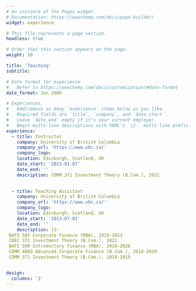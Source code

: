```yaml
---
# An instance of the Pages widget.
# Documentation: https://wowchemy.com/docs/page-builder/
widget: experience

# This file represents a page section.
headless: true

# Order that this section appears on the page.
weight: 50

title: 'Teaching'
subtitle:

# Date format for experience
#   Refer to https://wowchemy.com/docs/customization/#date-format
date_format: Jan 2006

# Experiences.
#   Add/remove as many `experience` items below as you like.
#   Required fields are `title`, `company`, and `date_start`.
#   Leave `date_end` empty if it's your current employer.
#   Begin multi-line descriptions with YAML's `|2-` multi-line prefix.
experience:
  - title: Instructor
    company: University of British Columbia
    company_url: 'https://www.ubc.ca/'
    company_logo:
    location: Edinburgh, Scotland, UK
    date_start: '2013-01-07'
    date_end: ''
    description: COMM 371 Investment Theory (B.Com.), 2021

        
  - title: Teaching Assistant
    company: University of British Columbia
    company_url: 'https://www.ubc.ca/'
    company_logo: 
    location: Edinburgh, Scotland, UK
    date_start: '2013-07-01'
    date_end: ''
    description: |2-
 BAFI 502 Corporate Finance (MBA), 2019-2023
 COEC 371 Investment Theory (B.Com.), 2022
 BAFI 500 Introductory Finance (MBA), 2018-2020
 COMM 486Q Advanced Corporate Finance (B.Com.), 2018-2020
 COMM 371 Investment Theory (B.Com.), 2018-2019


design:
  columns: '2'
---
```


